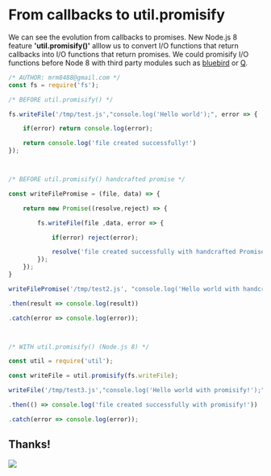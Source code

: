 # From callbacks to util.promisify
We can see the evolution from callbacks to promises. New Node.js 8 feature **'util.promisify()'** alllow us to convert I/O functions that return callbacks into I/O functions that return promises.
We could promisify I/O functions before Node 8 with third party modules such as [bluebird](https://www.npmjs.com/package/bluebird) or [Q](https://www.npmjs.com/package/q).

```js
/* AUTHOR: mrm8488@gmail.com */
const fs = require('fs');

/* BEFORE util.promisify() */

fs.writeFile('/tmp/test.js',"console.log('Hello world');", error => {

	if(error) return console.log(error);

	return console.log('file created successfully!')
});



/* BEFORE util.promisify() handcrafted promise */

const writeFilePromise = (file, data) => {

	return new Promise((resolve,reject) => {

		fs.writeFile(file ,data, error => {

			if(error) reject(error);

			resolve('file created successfully with handcrafted Promise!')
		});
	});
}

writeFilePromise('/tmp/test2.js', "console.log('Hello world with handcrafted promise!');")

.then(result => console.log(result))

.catch(error => console.log(error));



/* WITH util.promisify() (Node.js 8) */

const util = require('util');

const writeFile = util.promisify(fs.writeFile);

writeFile('/tmp/test3.js',"console.log('Hello world with promisify!');")

.then(() => console.log('file created successfully with promisify!'))

.catch(error => console.log(error));
```

## Thanks!
![](https://media.giphy.com/media/jUwpNzg9IcyrK/giphy.gif)
